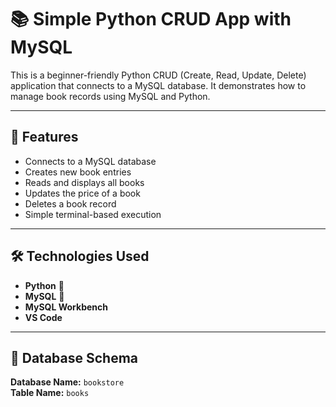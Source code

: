 # 📚 Simple Python CRUD App with MySQL

This is a beginner-friendly Python CRUD (Create, Read, Update, Delete) application that connects to a MySQL database. It demonstrates how to manage book records using MySQL and Python.

---

## 🚀 Features

- Connects to a MySQL database
- Creates new book entries
- Reads and displays all books
- Updates the price of a book
- Deletes a book record
- Simple terminal-based execution

---

## 🛠 Technologies Used

- **Python** 🐍
- **MySQL** 🐬
- **MySQL Workbench**
- **VS Code**

---

## 💾 Database Schema

**Database Name:** `bookstore`  
**Table Name:** `books`

